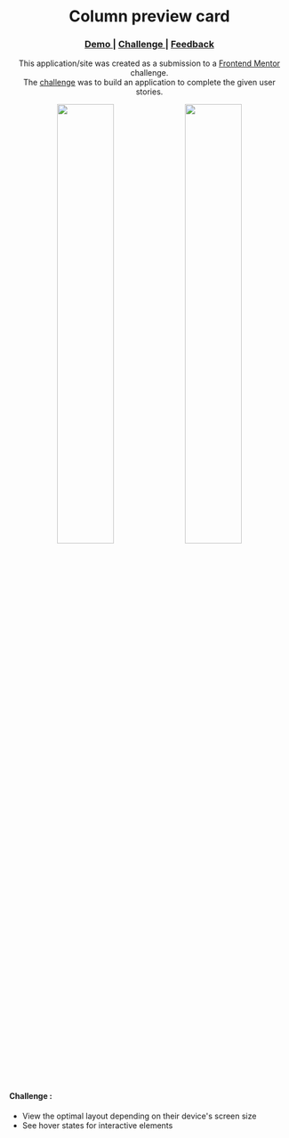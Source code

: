 <h1 align="center">Column preview card</h1>

<div align="center">
  <h3>
    <a href="https://column-preview-component.web.app/">
      Demo
    </a>
    <span> | </span>
    <a href="https://www.frontendmentor.io/challenges/3column-preview-card-component-pH92eAR2-">
      Challenge
    </a>
    <span> | </span>
    <a href="mailto: pangestu.ncp@gmail.com">
      Feedback
    </a>
  </h3>
</div>
<p align="center">This application/site was created as a submission to a <a href="https://www.frontendmentor.io/">Frontend Mentor</a> challenge.<br/> The <a href="https://www.frontendmentor.io/challenges/3column-preview-card-component-pH92eAR2-">challenge</a> was to build an application to complete the given user stories.</p>

<div align="center" width="100%">
  <img src="https://res.cloudinary.com/dz209s6jk/image/upload/q_auto:good,w_900/Challenges/ap7h50kkrdq7zclbokox.jpg" width="45%">
  <img src="https://res.cloudinary.com/dz209s6jk/image/upload/q_auto:good,w_900/Challenges/wgpurm7exoqq79zn7zaq.jpg" width="45%">
</div>



#### Challenge :
- View the optimal layout depending on their device's screen size
- See hover states for interactive elements
